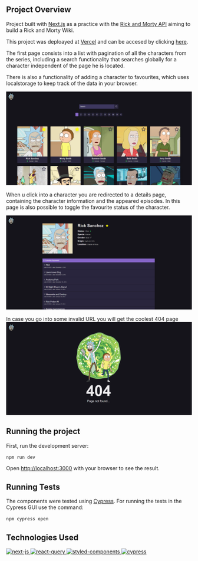 

## Project Overview

Project built with [Next.js](https://nextjs.org/) as a practice with the [Rick and Morty API](https://rickandmortyapi.com) aiming to build a Rick and Morty Wiki.

This project was deploayed at [Vercel](https://vercel.com) and can be accesed by clicking [here]().

The first page consists into a list with pagination of all the characters from the series, including a search functionality that searches globally for a character independent of the page he is located. 

There is also a functionality of adding a character to favourites, which uses localstorage to keep track of the data in your browser.

![Characters List](./readme_assets/homepage.png)

When u click into a character you are redirected to a details page, containing the character information and the appeared episodes. In this page is also possible to toggle the favourite status of the character.

![Characters Details](./readme_assets/charactersPage.png)

In case you go into some invalid URL you will get the coolest 404 page
![Characters Details](./readme_assets/404.png)

## Running the project

First, run the development server:

```bash
npm run dev
```
Open [http://localhost:3000](http://localhost:3000) with your browser to see the result.

## Running Tests

The components were tested using [Cypress](https://www.cypress.io). For running the tests in the Cypress GUI use the command:

```bash
npm cypress open
```
## Technologies Used


<div >
    <a href="https://nextjs.org/">
    <img alt="next-js" src="https://assets.vercel.com/image/upload/v1662130559/nextjs/Icon_light_background.png" height="80px" />
    </a>
     <a href="https://tanstack.com/query/v3/">
    <img alt="react-query" src="https://blog.theodo.com/static/bb12ede8ede50acc8cdb447e7dc8bf6e/6fe88/rq-logo.png" height="80px" />
    </a>
     <a href="https://www.styled-components.com">
    <img alt="styled-components" src="https://raw.githubusercontent.com/styled-components/brand/master/styled-components.png" height="80px" />
    </a>
    <a href="https://www.cypress.io">
    <img alt="cypress" src="https://res.cloudinary.com/crunchbase-production/image/upload/c_lpad,f_auto,q_auto:eco,dpr_1/ih3wgcjnztxkqpvy8t8b" height="80px" />
    </a>
</div>






